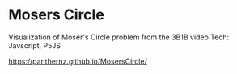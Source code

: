 # Mosers Circle
Visualization of Moser's Circle problem from the 3B1B video
Tech: Javscript, P5JS

https://panthernz.github.io/MosersCircle/
